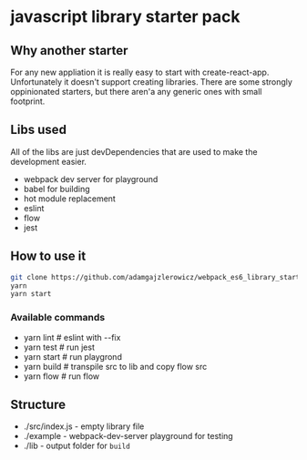 # javascript library starter pack

## Why another starter

For any new appliation it is really easy to start with create-react-app. Unfortunately it doesn't support creating libraries. There are some strongly oppinionated starters, but there aren'a any generic ones with small footprint.


## Libs used

All of the libs are just devDependencies that are used to make the development easier.

* webpack dev server for playground
* babel for building
* hot module replacement
* eslint
* flow
* jest


## How to use it
```sh
git clone https://github.com/adamgajzlerowicz/webpack_es6_library_starter.git my-component
yarn
yarn start
```


### Available commands

* yarn lint # eslint with --fix
* yarn test # run jest
* yarn start # run playgrond
* yarn build # transpile src to lib and copy flow src
* yarn flow # run flow

## Structure

* ./src/index.js - empty library file
* ./example - webpack-dev-server playground for testing
* ./lib - output folder for `build`
